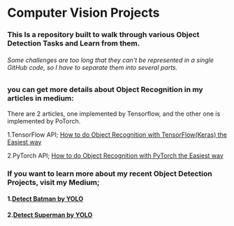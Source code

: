 # Computer Vision Projects

### This Is a repository built to walk through various Object Detection Tasks and Learn from them.

###### Some challenges are too long that they can't be represented in a single GitHub code, so I have to separate them into several parts.


### you can get more details about Object Recognition in my articles in medium:

There are 2 articles, 
one implemented by Tensorflow, and the other one is implemented by PoTorch.

1.TensorFlow API; [How to do Object Recognition with TensorFlow(Keras) the Easiest way](https://medium.com/@mralamdari/imagehow-to-do-object-recognition-with-tensorflow-keras-the-easiest-way-23c7ab9604c7)

2.PyTorch API; [How to do Object Recognition with PyTorch the Easiest way](https://medium.com/@mralamdari/uagehow-to-do-object-recognition-with-pytorch-the-easiest-way-d0a2750f5fe7)


### If you want to learn more about my recent Object Detection Projects, visit my Medium;

#### 1.[Detect Batman by YOLO](https://medium.com/@mralamdari/detect-batman-by-yolo-331b8b1abe34)

#### 2.[Detect Superman by YOLO](https://medium.com/@mralamdari/detect-superman-by-yolo-5d81a065a95e)
